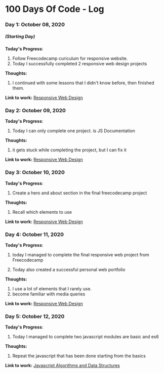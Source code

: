 # 100 Days Of Code - Log

### Day 1: October 08, 2020

##### (Starting Day)

**Today's Progress**:

1. Follow Freecodecamp curiculum for responsive website.
2. Today I successfully completed 2 responsive web design projects

**Thoughts:**

1. I continued with some lessons that I didn't know before, then finished them.

**Link to work:** [Responsive Web Design](https://www.freecodecamp.org/learn/)

### Day 2: October 09, 2020

**Today's Progress**:

1. Today I can only complete one project. is JS Documentation

**Thoughts:**

1. it gets stuck while completing the project, but I can fix it

**Link to work:** [Responsive Web Design](https://www.freecodecamp.org/learn/)

### Day 3: October 10, 2020

**Today's Progress**:

1. Create a hero and about section in the final freecodecamp project

**Thoughts:**

1. Recall which elements to use

**Link to work:** [Responsive Web Design](https://www.freecodecamp.org/learn/)

### Day 4: October 11, 2020

**Today's Progress**:

1. today I managed to complete the final responsive web project from
   Freecodecamp

2. Today also created a successful personal web portfolio

**Thoughts:**

1. I use a lot of elements that I rarely use.
2. become familiar with media queries

**Link to work:** [Responsive Web Design](https://www.freecodecamp.org/learn/)

### Day 5: October 12, 2020

**Today's Progress**:

1. Today I managed to complete two javascript modules are basic and es6

**Thoughts:**

1. Repeat the javascript that has been done starting from the basics

**Link to work:**
[Javascript Algorithms and Data Structures](https://www.freecodecamp.org/learn/)
